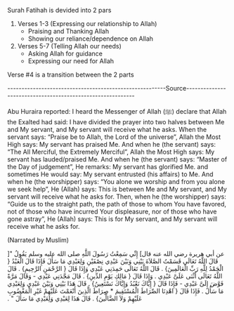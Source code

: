 Surah Fatihah is devided into 2 pars

1. Verses 1-3 (Expressing our relationship to Allah)
   * Praising and Thanking Allah
   * Showing our reliance/dependence on Allah
2. Verses 5-7 (Telling Allah our needs)
   * Asking Allah for guidance
   * Expressing our need for Allah

Verse #4 is a transition between the 2 parts

--------------------------------------------------------Source-----------------------------------------------------------

Abu Huraira reported:
I heard the Messenger of Allah (ﷺ) declare that Allah the Exalted had said: I have divided the prayer into two halves between Me and My servant, and My servant will receive what he asks. When the servant says: “Praise be to Allah, the Lord of the universe”, Allah the Most High says: My servant has praised Me. And when he (the servant) says: “The All Merciful, the Extremely Merciful”, Allah the Most High says: My servant has lauded/praised Me. And when he (the servant) says: “Master of the Day of judgement”, He remarks: My servant has glorified Me. and sometimes He would say: My servant entrusted (his affairs) to Me. And when he (the worshipper) says: “You alone we worship and from you alone we seek help”, He (Allah) says: This is between Me and My servant, and My servant will receive what he asks for. Then, when he (the worshipper) says: “Guide us to the straight path, the path of those to whom You have favored, not of those who have incurred Your displeasure, nor of those who have gone astray”, He (Allah) says: This is for My servant, and My servant will receive what he asks for. 

(Narrated by Muslim)

]عن أبي هريرة رضي الله عنه قال] إِنِّي سَمِعْتُ رَسُولَ اللَّهِ صلى الله عليه وسلم يَقُولُ ‏"‏ قَالَ اللَّهُ تَعَالَى قَسَمْتُ الصَّلاَةَ بَيْنِي وَبَيْنَ عَبْدِي نِصْفَيْنِ وَلِعَبْدِي مَا سَأَلَ فَإِذَا قَالَ الْعَبْدُ ‏{‏ الْحَمْدُ لِلَّهِ رَبِّ الْعَالَمِينَ‏}‏ ‏.‏ قَالَ اللَّهُ تَعَالَى حَمِدَنِي عَبْدِي وَإِذَا قَالَ ‏{‏ الرَّحْمَنِ الرَّحِيمِ‏}‏ ‏.‏ قَالَ اللَّهُ تَعَالَى أَثْنَى عَلَىَّ عَبْدِي ‏.‏ وَإِذَا قَالَ ‏{‏ مَالِكِ يَوْمِ الدِّينِ‏}‏ ‏.‏ قَالَ مَجَّدَنِي عَبْدِي - وَقَالَ مَرَّةً فَوَّضَ إِلَىَّ عَبْدِي - فَإِذَا قَالَ ‏{‏ إِيَّاكَ نَعْبُدُ وَإِيَّاكَ نَسْتَعِينُ‏}‏ ‏.‏ قَالَ هَذَا بَيْنِي وَبَيْنَ عَبْدِي وَلِعَبْدِي مَا سَأَلَ ‏.‏ فَإِذَا قَالَ ‏{‏ اهْدِنَا الصِّرَاطَ الْمُسْتَقِيمَ * صِرَاطَ الَّذِينَ أَنْعَمْتَ عَلَيْهِمْ غَيْرِ الْمَغْضُوبِ عَلَيْهِمْ وَلاَ الضَّالِّينَ‏}‏ ‏.‏ قَالَ هَذَا لِعَبْدِي وَلِعَبْدِي مَا سَأَلَ ‏"‏ ‏.‏ 
